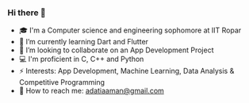 ### Hi there 👋

<!-- **adatiaaman/adatiaaman** is a ✨ _special_ ✨ repository because its `README.md` (this file) appears on your GitHub profile. -->

- 🎓 I'm a Computer science and engineering sophomore at IIT Ropar
- 🌱 I’m currently learning Dart and Flutter
- 👯 I’m looking to collaborate on an App Development Project
- 💻 I'm proficient in C, C++ and Python
- ⚡ Interests: App Development, Machine Learning, Data Analysis & Competitive Programming
- 💬 How to reach me: adatiaaman@gmail.com
